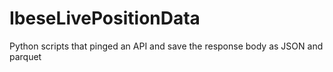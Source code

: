 # IbeseLivePositionData
Python scripts that pinged an API and save the response body as JSON and parquet
